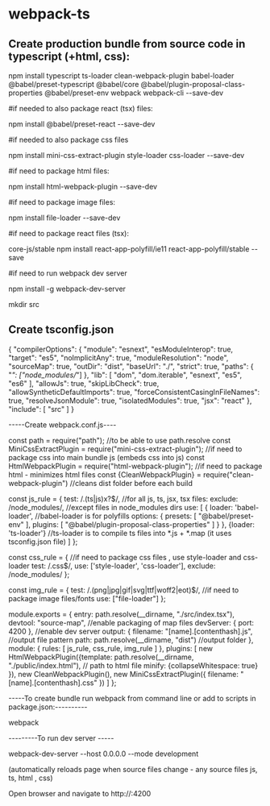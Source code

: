 # webpack-ts

Create production bundle from source code in typescript (+html, css):
-----------------------------------------------

npm install typescript ts-loader clean-webpack-plugin babel-loader @babel/preset-typescript @babel/core @babel/plugin-proposal-class-properties @babel/preset-env webpack webpack-cli --save-dev 

#if needed to also package react (tsx) files:

npm install @babel/preset-react --save-dev

#if needed to also package css files

npm install mini-css-extract-plugin style-loader css-loader --save-dev

#if need to package html files:

npm install html-webpack-plugin --save-dev

#if need to package image files:

npm install file-loader --save-dev

#if need to package react files (tsx):

core-js/stable
npm install react-app-polyfill/ie11 react-app-polyfill/stable --save


#if need to run webpack dev server

npm install -g webpack-dev-server



mkdir src

Create tsconfig.json 
---

{
    "compilerOptions": {
        "module": "esnext",
        "esModuleInterop": true,
        "target": "es5",
        "noImplicitAny": true,
        "moduleResolution": "node",
        "sourceMap": true,
        "outDir": "dist",
        "baseUrl": "./",
        "strict": true,
        "paths": {
            "*": ["node_modules/*"]
        },
        "lib": [
            "dom",
            "dom.iterable",
            "esnext",
            "es5",
            "es6"
        ],
        "allowJs": true,
        "skipLibCheck": true,
        "allowSyntheticDefaultImports": true,
        "forceConsistentCasingInFileNames": true,
        "resolveJsonModule": true,
        "isolatedModules": true,
        "jsx": "react"
     },
     "include": [
        "src"
     ]
}



-----Create webpack.conf.js----



const path = require("path");                                      //to be able to use path.resolve 
const MiniCssExtractPlugin = require("mini-css-extract-plugin");   //if need to package css into main bundle js (embeds css into js)
const HtmlWebpackPlugin = require("html-webpack-plugin");          //if need to package html - minimizes html files
const {CleanWebpackPlugin} = require("clean-webpack-plugin")       //cleans dist folder before each build


const js_rule = {   test: /\.(ts|js)x?$/,                         //for all js, ts, jsx, tsx files:
                    exclude: /node_modules/,                      //except files in node_modules dirs
                    use: [
                           {
                             loader: 'babel-loader',             //babel-loader is for polyfills 
                             options: {
                                 presets: [
                                           "@babel/preset-env"
                                          ],
                                 plugins: [
                                           "@babel/plugin-proposal-class-properties"
                                 ]
                             }
                           },
                           {loader: 'ts-loader'}               //ts-loader is to compile ts files into *.js + *.map (it uses tsconfig.json file)
                   ]
};

const css_rule = {                                            //if need to package css files , use style-loader and css-loader
                    test: /\.css$/,
                    use: ['style-loader', 'css-loader'],
                    exclude: /node_modules/
};

const img_rule = { test:  /\.(png|jpg|gif|svg|ttf|woff2|eot)$/,   //if need to package image files/fonts
                   use: ["file-loader"]
                 };


module.exports = {
    entry: path.resolve(__dirname, "./src/index.tsx"),
    devtool: "source-map",                                     //enable packaging of map files
    devServer: { port: 4200 },                                 //enable dev server
    output: {
        filename: "[name].[contenthash].js",                   //output file pattern 
        path: path.resolve(__dirname, "dist")                  //output folder
    },
    module: { rules: [ js_rule, css_rule, img_rule ] },
    plugins: [ new HtmlWebpackPlugin({template: path.resolve(__dirname, "./public/index.html"),   // path to html file
                                      minify: {collapseWhitespace: true}
                                     }),
               new CleanWebpackPlugin(),
               new MiniCssExtractPlugin({
                    filename: "[name].[contenthash].css"
               })
             ]
};




-----To create bundle run webpack from command line or add to scripts in package.json:----------

webpack


---------To run dev server -----

webpack-dev-server --host 0.0.0.0 --mode development


(automatically reloads page when source files change - any source files js, ts, html , css)


Open browser and navigate to http://<ip>:4200



